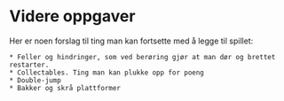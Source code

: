 # Videre oppgaver

Her er noen forslag til ting man kan fortsette med å legge til spillet:

    * Feller og hindringer, som ved berøring gjør at man dør og brettet
    restarter.
    * Collectables. Ting man kan plukke opp for poeng
    * Double-jump
    * Bakker og skrå plattformer